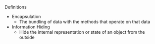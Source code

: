 Definitions
- Encapsulation
	- The bundling of data with the methods that operate on that data
- Information Hiding
	- Hide the internal representation or state of an object from the outside
